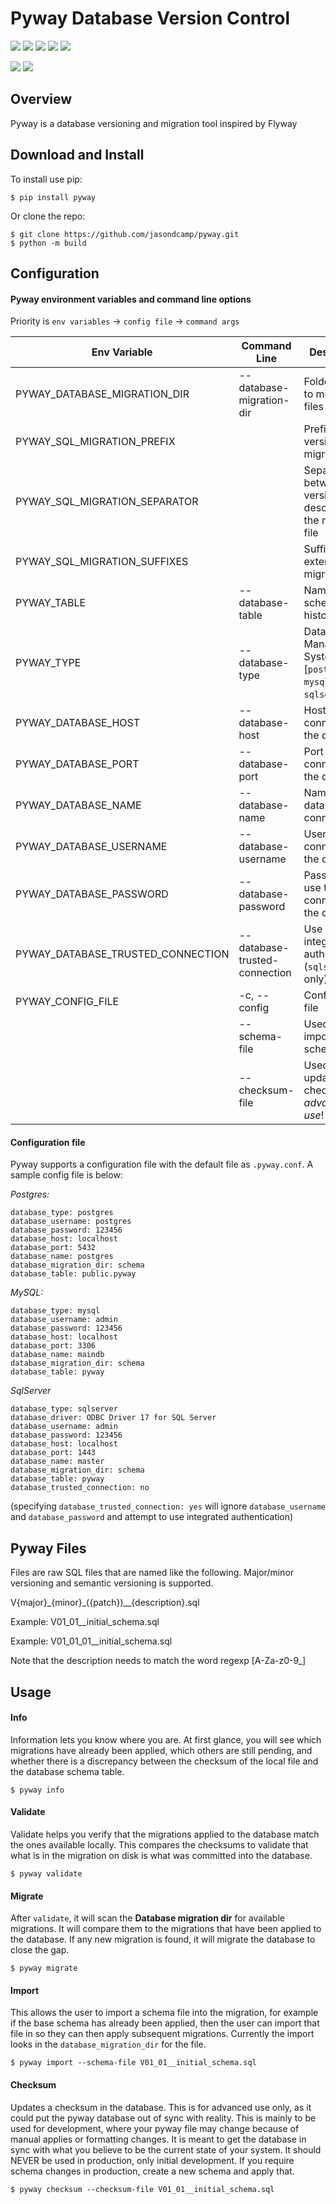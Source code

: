 # Pyway Database Version Control
![](https://img.shields.io/pypi/v/pyway.svg) ![](https://img.shields.io/badge/status-beta-yellow) ![](https://github.com/jasondcamp/pyway/actions/workflows/pyway-test.yml/badge.svg)  ![](https://img.shields.io/pypi/pyversions/pyway.svg) ![](https://img.shields.io/badge/license-GPL-lightgrey)

![](https://api.codeclimate.com/v1/badges/6ad7c702ffb0b1b96c1a/maintainability) ![](https://api.codeclimate.com/v1/badges/6ad7c702ffb0b1b96c1a/test_coverage)

## Overview
Pyway is a database versioning and migration tool inspired by Flyway

## Download and Install
To install use pip:

    $ pip install pyway

Or clone the repo:

    $ git clone https://github.com/jasondcamp/pyway.git
    $ python -m build

## Configuration
#### Pyway environment variables and command line options

Priority is `env variables` -> `config file` -> `command args`

| Env Variable | Command Line | Description | Default |
| --------------- | -------------- | -------------- | :--------------: |
| PYWAY_DATABASE_MIGRATION_DIR | --database-migration-dir | Folder name to migration files | resources |
| PYWAY_SQL_MIGRATION_PREFIX | | Prefix for version in migration file | V |
| PYWAY_SQL_MIGRATION_SEPARATOR | | Separator between version and description to the migration file | __ |
| PYWAY_SQL_MIGRATION_SUFFIXES | | Suffix extension for migration files | .sql |
| PYWAY_TABLE | --database-table | Name of schema history table | public.pyway |
| PYWAY_TYPE | --database-type | Data Base Management System [`postgres`, `mysql`, `sqlserver` ] | *required* |
| PYWAY_DATABASE_HOST | --database-host | Host to connect to the database | localhost |
| PYWAY_DATABASE_PORT | --database-port | Port to connect to the database | 5432 |
| PYWAY_DATABASE_NAME | --database-name | Name of database to connect | postgres |
| PYWAY_DATABASE_USERNAME |--database-username | User to use to connect to the database | postgres |
| PYWAY_DATABASE_PASSWORD | --database-password | Password to use to connect to the database | *None* |
| PYWAY_DATABASE_TRUSTED_CONNECTION | --database-trusted-connection | Use integrated authentication (`sqlserver` only) [`yes`, `no`]  | no |
| PYWAY_CONFIG_FILE | -c, --config | Configuration file | .pyway.conf |
| | --schema-file | Used when importing a schema file | |
| | --checksum-file | Used when updating a checksum - *advanced use*! | |

#### Configuration file
Pyway supports a configuration file with the default file as `.pyway.conf`. A sample config file is below:

_Postgres:_
```
database_type: postgres
database_username: postgres
database_password: 123456
database_host: localhost
database_port: 5432
database_name: postgres
database_migration_dir: schema
database_table: public.pyway
```
_MySQL:_
```
database_type: mysql
database_username: admin
database_password: 123456
database_host: localhost
database_port: 3306
database_name: maindb
database_migration_dir: schema
database_table: pyway
```

_SqlServer_
```
database_type: sqlserver
database_driver: ODBC Driver 17 for SQL Server
database_username: admin
database_password: 123456
database_host: localhost
database_port: 1443
database_name: master
database_migration_dir: schema
database_table: pyway
database_trusted_connection: no
```
(specifying `database_trusted_connection: yes` will ignore `database_username` and `database_password` and attempt to use integrated authentication)

## Pyway Files
Files are raw SQL files that are named like the following. Major/minor versioning and semantic versioning is supported.

V{major}\_{minor}\_({patch})\_\_{description}.sql

Example: V01_01__initial_schema.sql

Example: V01_01_01__initial_schema.sql

Note that the description needs to match the word regexp [A-Za-z0-9_]


## Usage

#### Info
Information lets you know where you are. At first glance, you will see which migrations have already been applied, which others are still pending, and whether there is a discrepancy between the checksum of the local file and the database schema table.

    $ pyway info


#### Validate
Validate helps you verify that the migrations applied to the database match the ones available locally. This compares the checksums to validate that what is in the migration on disk is what was committed into the database.

    $ pyway validate


#### Migrate
After `validate`, it will scan the **Database migration dir** for available migrations. It will compare them to the migrations that have been applied to the database. If any new migration is found, it will migrate the database to close the gap.

    $ pyway migrate

#### Import
This allows the user to import a schema file into the migration, for example if the base schema has already been applied, then the user can import that file in so they can then apply subsequent migrations. Currently the import looks in the `database_migration_dir` for the file.

    $ pyway import --schema-file V01_01__initial_schema.sql

#### Checksum
Updates a checksum in the database. This is for advanced use only, as it could put the pyway database out of sync with reality.  This is mainly to be used for development, where your pyway file may change because of manual applies or formatting changes. It is meant to get the database in sync with what you believe to be the current state of your system. It should NEVER be used in production, only initial development. If you require schema changes in production, create a new schema and apply that.

    $ pyway checksum --checksum-file V01_01__initial_schema.sql

